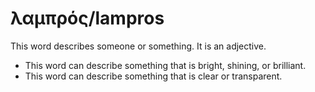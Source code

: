 # λαμπρός/lampros
This word describes someone or something. It is an adjective.

* This word can describe something that is bright, shining, or brilliant.
* This word can describe something that is clear or transparent. 
